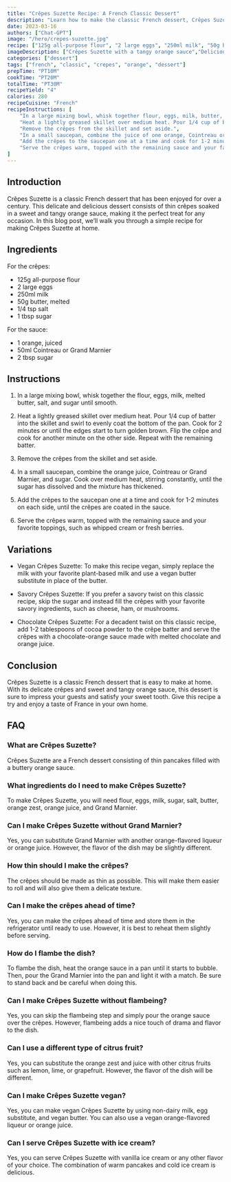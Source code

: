```yaml
---
title: "Crêpes Suzette Recipe: A French Classic Dessert"
description: "Learn how to make the classic French dessert, Crêpes Suzette, at home with this easy recipe. These delicious and delicate crêpes are soaked in a sweet and tangy orange sauce, making them the perfect dessert for any occasion."
date: 2023-03-16
authors: ["Chat-GPT"]
image: "/hero/crepes-suzette.jpg"
recipe: ["125g all-purpose flour", "2 large eggs", "250ml milk", "50g butter", "1/4 tsp salt", "1 tbsp sugar", "1 orange", "50ml Cointreau or Grand Marnier", "2 tbsp sugar"]
imageDescription: ["Crêpes Suzette with a tangy orange sauce","Delicious French dessert","Sweet and Tangy Crepes","Dessert with Orange Sauce"]
categories: ["dessert"]
tags: ["french", "classic", "crepes", "orange", "dessert"]
prepTime: "PT10M"
cookTime: "PT20M"
totalTime: "PT30M"
recipeYield: "4"
calories: 280
recipeCuisine: "French"
recipeInstructions: [
    "In a large mixing bowl, whisk together flour, eggs, milk, butter, salt, and sugar until smooth.",
    "Heat a lightly greased skillet over medium heat. Pour 1/4 cup of batter into the skillet and swirl to evenly coat the bottom of the pan. Cook for 2 minutes or until the edges start to turn golden brown. Flip the crêpe and cook for another minute on the other side. Repeat with the remaining batter.",
    "Remove the crêpes from the skillet and set aside.",
    "In a small saucepan, combine the juice of one orange, Cointreau or Grand Marnier, and sugar. Cook over medium heat, stirring constantly, until the sugar has dissolved and the mixture has thickened.",
    "Add the crêpes to the saucepan one at a time and cook for 1-2 minutes on each side, until the crêpes are coated in the sauce.",
    "Serve the crêpes warm, topped with the remaining sauce and your favorite toppings, such as whipped cream or fresh berries."
]
---
```


## Introduction

Crêpes Suzette is a classic French dessert that has been enjoyed for over a century. This delicate and delicious dessert consists of thin crêpes soaked in a sweet and tangy orange sauce, making it the perfect treat for any occasion. In this blog post, we’ll walk you through a simple recipe for making Crêpes Suzette at home.

## Ingredients

For the crêpes:

- 125g all-purpose flour
- 2 large eggs
- 250ml milk
- 50g butter, melted
- 1/4 tsp salt
- 1 tbsp sugar

For the sauce:

- 1 orange, juiced
- 50ml Cointreau or Grand Marnier
- 2 tbsp sugar

## Instructions

1. In a large mixing bowl, whisk together the flour, eggs, milk, melted butter, salt, and sugar until smooth.

2. Heat a lightly greased skillet over medium heat. Pour 1/4 cup of batter into the skillet and swirl to evenly coat the bottom of the pan. Cook for 2 minutes or until the edges start to turn golden brown. Flip the crêpe and cook for another minute on the other side. Repeat with the remaining batter.

3. Remove the crêpes from the skillet and set aside.

4. In a small saucepan, combine the orange juice, Cointreau or Grand Marnier, and sugar. Cook over medium heat, stirring constantly, until the sugar has dissolved and the mixture has thickened.

5. Add the crêpes to the saucepan one at a time and cook for 1-2 minutes on each side, until the crêpes are coated in the sauce.

6. Serve the crêpes warm, topped with the remaining sauce and your favorite toppings, such as whipped cream or fresh berries.

## Variations

- Vegan Crêpes Suzette: To make this recipe vegan, simply replace the milk with your favorite plant-based milk and use a vegan butter substitute in place of the butter.

- Savory Crêpes Suzette: If you prefer a savory twist on this classic recipe, skip the sugar and instead fill the crêpes with your favorite savory ingredients, such as cheese, ham, or mushrooms.

- Chocolate Crêpes Suzette: For a decadent twist on this classic recipe, add 1-2 tablespoons of cocoa powder to the crêpe batter and serve the crêpes with a chocolate-orange sauce made with melted chocolate and orange juice.

## Conclusion

Crêpes Suzette is a classic French dessert that is easy to make at home. With its delicate crêpes and sweet and tangy orange sauce, this dessert is sure to impress your guests and satisfy your sweet tooth. Give this recipe a try and enjoy a taste of France in your own home.

## FAQ

### What are Crêpes Suzette?

Crêpes Suzette are a French dessert consisting of thin pancakes filled with a buttery orange sauce.

### What ingredients do I need to make Crêpes Suzette?

To make Crêpes Suzette, you will need flour, eggs, milk, sugar, salt, butter, orange zest, orange juice, and Grand Marnier.

### Can I make Crêpes Suzette without Grand Marnier?

Yes, you can substitute Grand Marnier with another orange-flavored liqueur or orange juice. However, the flavor of the dish may be slightly different.

### How thin should I make the crêpes?

The crêpes should be made as thin as possible. This will make them easier to roll and will also give them a delicate texture.

### Can I make the crêpes ahead of time?

Yes, you can make the crêpes ahead of time and store them in the refrigerator until ready to use. However, it is best to reheat them slightly before serving.

### How do I flambe the dish?

To flambe the dish, heat the orange sauce in a pan until it starts to bubble. Then, pour the Grand Marnier into the pan and light it with a match. Be sure to stand back and be careful when doing this.

### Can I make Crêpes Suzette without flambeing?

Yes, you can skip the flambeing step and simply pour the orange sauce over the crêpes. However, flambeing adds a nice touch of drama and flavor to the dish.

### Can I use a different type of citrus fruit?

Yes, you can substitute the orange zest and juice with other citrus fruits such as lemon, lime, or grapefruit. However, the flavor of the dish will be different.

### Can I make Crêpes Suzette vegan?

Yes, you can make vegan Crêpes Suzette by using non-dairy milk, egg substitute, and vegan butter. You can also use a vegan orange-flavored liqueur or orange juice.

### Can I serve Crêpes Suzette with ice cream?

Yes, you can serve Crêpes Suzette with vanilla ice cream or any other flavor of your choice. The combination of warm pancakes and cold ice cream is delicious.